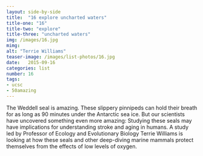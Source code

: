 ```yaml
---
layout: side-by-side
title:  "16 explore uncharted waters"
title-one: "16"
title-two: "explore"
title-three: "uncharted waters"
img: /images/16.jpg
mimg: 
alt: "Terrie Williams"
teaser-image: /images/list-photos/16.jpg
date:   2015-09-16
categories: list
number: 16
tags:
- ucsc
- 50amazing
---
```

The Weddell seal is amazing. These slippery 
pinnipeds can hold their breath for as long as 90 minutes under the Antarctic sea ice. But our scientists have uncovered something even more amazing: Studying these seals may have implications for understanding stroke and aging in humans. A study led by Professor of Ecology and Evolutionary Biology Terrie Williams is looking at how these seals and other deep-diving marine mammals protect themselves from the effects of low levels of oxygen.